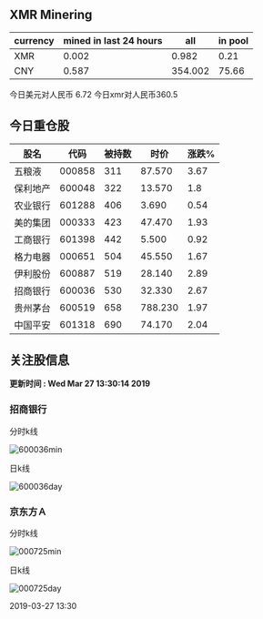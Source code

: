 ## XMR Minering

|currency|mined in last 24 hours|all|in pool|
|---|---|---|---|
|XMR|0.002|0.982|0.21|
|CNY|0.587|354.002|75.66|

今日美元对人民币 6.72	今日xmr对人民币360.5


## 今日重仓股 

|股名|代码|被持数|时价|涨跌%|
|---|---|---|---|---|
|五粮液|000858|311|87.570|3.67|
|保利地产|600048|322|13.570|1.8|
|农业银行|601288|406|3.690|0.54|
|美的集团|000333|423|47.470|1.93|
|工商银行|601398|442|5.500|0.92|
|格力电器|000651|504|45.550|1.67|
|伊利股份|600887|519|28.140|2.89|
|招商银行|600036|530|32.330|2.67|
|贵州茅台|600519|658|788.230|1.97|
|中国平安|601318|690|74.170|2.04|

## 关注股信息
**更新时间 : Wed Mar 27 13:30:14 2019**
### 招商银行 
分时k线

![600036min](http://image.sinajs.cn/newchart/min/n/sh600036.gif)

日k线

![600036day](http://image.sinajs.cn/newchart/daily/n/sh600036.gif)

### 京东方Ａ 
分时k线

![000725min](http://image.sinajs.cn/newchart/min/n/sz000725.gif)

日k线

![000725day](http://image.sinajs.cn/newchart/daily/n/sz000725.gif)

2019-03-27 13:30
